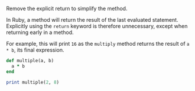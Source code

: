 Remove the explicit return to simplify the method.

In Ruby, a method will return the result of the last evaluated statement. Explicitly using the `return` keyword is therefore unnecessary, except when returning early in a method.

For example, this will print `16` as the `multiply` method returns the result of `a * b`, its final expression.

```ruby
def multiple(a, b)
  a * b
end

print multiple(2, 8)
```
